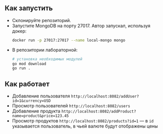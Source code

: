 ## Как запустить
- Склонируйте репозиторий.
- Запустите MongoDB на порту 27017. Автор запускал, используя докер:
    ```bash
    docker run -p 27017:27017 --name local-mongo mongo
    ```
- В репозитории лабораторной:
    ```bash
    # установка необходимых модулей
    go mod download
    go run .
    ```

## Как работает
- Добавление пользователя `http://localhost:8082/addUser?id=1&currency=USD`
- Просмотр пользователей `http://localhost:8082/users`
- Добавление продукта `http://localhost:8082/addProduct?name=product&price=123.45`
- Просмотр продуктов `http://localhost:8082/products?id=1` — в `id` указывается пользователь, в чьей валюте будут отображены цены
